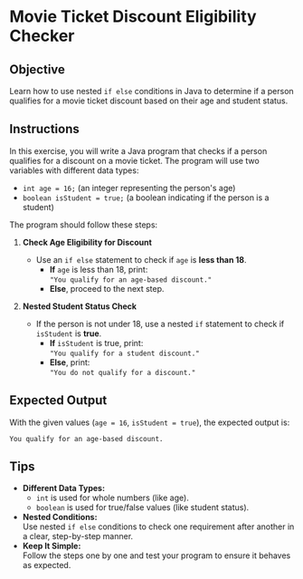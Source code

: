 # Movie Ticket Discount Eligibility Checker

## Objective
Learn how to use nested `if else` conditions in Java to determine if a person qualifies for a movie ticket discount based on their age and student status.

## Instructions

In this exercise, you will write a Java program that checks if a person qualifies for a discount on a movie ticket. The program will use two variables with different data types:
- `int age = 16;` (an integer representing the person's age)
- `boolean isStudent = true;` (a boolean indicating if the person is a student)

The program should follow these steps:

1. **Check Age Eligibility for Discount**
    - Use an `if else` statement to check if `age` is **less than 18**.
        - **If** `age` is less than 18, print:  
          `"You qualify for an age-based discount."`
        - **Else**, proceed to the next step.

2. **Nested Student Status Check**
    - If the person is not under 18, use a nested `if` statement to check if `isStudent` is **true**.
        - **If** `isStudent` is true, print:  
          `"You qualify for a student discount."`
        - **Else**, print:  
          `"You do not qualify for a discount."`

## Expected Output
With the given values (`age = 16`, `isStudent = true`), the expected output is:
```
You qualify for an age-based discount.
```

## Tips
- **Different Data Types:**
    - `int` is used for whole numbers (like age).
    - `boolean` is used for true/false values (like student status).
- **Nested Conditions:**  
  Use nested `if else` conditions to check one requirement after another in a clear, step-by-step manner.
- **Keep It Simple:**  
  Follow the steps one by one and test your program to ensure it behaves as expected.